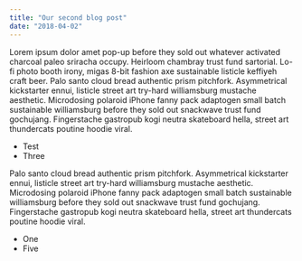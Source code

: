```yaml
---
title: "Our second blog post"
date: "2018-04-02"
---
```


Lorem ipsum dolor amet pop-up before they sold out whatever activated
charcoal paleo sriracha occupy. Heirloom chambray trust fund sartorial.
Lo-fi photo booth irony, migas 8-bit fashion axe sustainable listicle
keffiyeh craft beer. <!-- end -->Palo santo cloud bread authentic prism pitchfork.
Asymmetrical kickstarter ennui, listicle street art try-hard
williamsburg mustache aesthetic. Microdosing polaroid iPhone fanny pack
adaptogen small batch sustainable williamsburg before they sold out
snackwave trust fund gochujang. Fingerstache gastropub kogi neutra
skateboard hella, street art thundercats poutine hoodie viral.

* Test
* Three

Palo santo cloud bread authentic prism pitchfork.
Asymmetrical kickstarter ennui, listicle street art try-hard
williamsburg mustache aesthetic. Microdosing polaroid iPhone fanny pack
adaptogen small batch sustainable williamsburg before they sold out
snackwave trust fund gochujang. Fingerstache gastropub kogi neutra
skateboard hella, street art thundercats poutine hoodie viral.

* One
* Five
